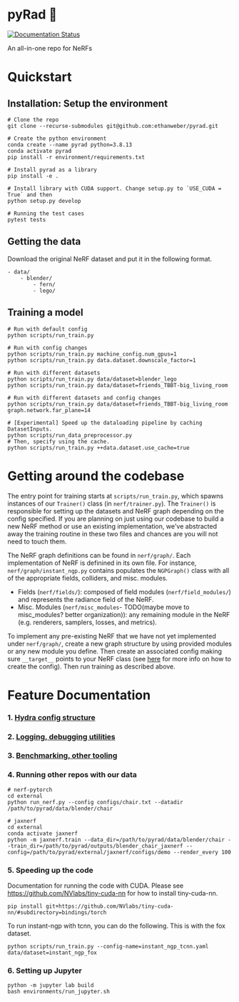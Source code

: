 # pyRad :metal:

[![Documentation Status](https://readthedocs.com/projects/plenoptix-pyrad/badge/?version=latest)](https://plenoptix-pyrad.readthedocs-hosted.com/en/latest/?badge=latest)

An all-in-one repo for NeRFs

# Quickstart

## Installation: Setup the environment

```
# Clone the repo
git clone --recurse-submodules git@github.com:ethanweber/pyrad.git

# Create the python environment
conda create --name pyrad python=3.8.13
conda activate pyrad
pip install -r environment/requirements.txt

# Install pyrad as a library
pip install -e .

# Install library with CUDA support. Change setup.py to `USE_CUDA = True` and then
python setup.py develop

# Running the test cases
pytest tests
```

## Getting the data

Download the original NeRF dataset and put it in the following format.

```
- data/
    - blender/
        - fern/
        - lego/
```

## Training a model

```
# Run with default config
python scripts/run_train.py

# Run with config changes
python scripts/run_train.py machine_config.num_gpus=1
python scripts/run_train.py data.dataset.downscale_factor=1

# Run with different datasets
python scripts/run_train.py data/dataset=blender_lego
python scripts/run_train.py data/dataset=friends_TBBT-big_living_room

# Run with different datasets and config changes
python scripts/run_train.py data/dataset=friends_TBBT-big_living_room graph.network.far_plane=14

# [Experimental] Speed up the dataloading pipeline by caching DatasetInputs.
python scripts/run_data_preprocessor.py
# Then, specify using the cache.
python scripts/run_train.py ++data.dataset.use_cache=true
```

# Getting around the codebase

The entry point for training starts at `scripts/run_train.py`, which spawns instances of our `Trainer()` class (in `nerf/trainer.py`). The `Trainer()` is responsible for setting up the datasets and NeRF graph depending on the config specified. If you are planning on just using our codebase to build a new NeRF method or use an existing implementation, we've abstracted away the training routine in these two files and chances are you will not need to touch them.

The NeRF graph definitions can be found in `nerf/graph/`. Each implementation of NeRF is definined in its own file. For instance, `nerf/graph/instant_ngp.py` contains populates the `NGPGraph()` class with all of the appropriate fields, colliders, and misc. modules.
* Fields (`nerf/fields/`): composed of field modules (`nerf/field_modules/`) and represents the radiance field of the NeRF.
* Misc. Modules (`nerf/misc_modules`- TODO(maybe move to misc_modules? better organization)): any remaining module in the NeRF (e.g. renderers, samplers, losses, and metrics).

To implement any pre-existing NeRF that we have not yet implemented under `nerf/graph/`, create a new graph structure by using provided modules or any new module you define. Then create an associated config making sure `__target__` points to your NeRF class (see [here](./configs/README.md) for more info on how to create the config). Then run training as described above.

# Feature Documentation

### 1. [Hydra config structure](./configs/README.md)
### 2. [Logging, debugging utilities](./pyrad/utils/README.md)
### 3. [Benchmarking, other tooling](./scripts/README.md)

### 4. Running other repos with our data

```
# nerf-pytorch
cd external
python run_nerf.py --config configs/chair.txt --datadir /path/to/pyrad/data/blender/chair

# jaxnerf
cd external
conda activate jaxnerf
python -m jaxnerf.train --data_dir=/path/to/pyrad/data/blender/chair --train_dir=/path/to/pyrad/outputs/blender_chair_jaxnerf --config=/path/to/pyrad/external/jaxnerf/configs/demo --render_every 100
```

### 5. Speeding up the code
Documentation for running the code with CUDA.
Please see https://github.com/NVlabs/tiny-cuda-nn for how to install tiny-cuda-nn.

```
pip install git+https://github.com/NVlabs/tiny-cuda-nn/#subdirectory=bindings/torch
```

To run instant-ngp with tcnn, you can do the following. This is with the fox dataset.

```
python scripts/run_train.py --config-name=instant_ngp_tcnn.yaml data/dataset=instant_ngp_fox
```

### 6. Setting up Jupyter

```
python -m jupyter lab build
bash environments/run_jupyter.sh
```
